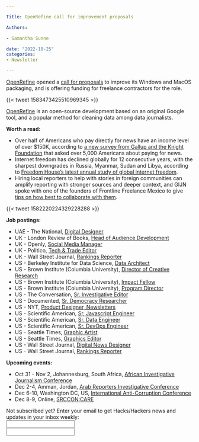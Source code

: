 ```yaml
---

Title: OpenRefine call for improvement proposals

Authors: 

- Samantha Sunne

date: "2022-10-25" 
categories: 
- Newsletter 

---
```


[OpenRefine](https://openrefine.org/) opened a [call for proposals](https://openrefine.org/blog/2022/09/30/windows-macos-packaging.html) to improve its Windows and MacOS packaging, and is offering funding for freelance contractors for the role.

{{< tweet 1583473425510969345 >}}

[OpenRefine](https://openrefine.org/) is an open-source development based on an original Google tool, and a popular method for cleaning data among data journalists.

**Worth a read:**



* Over half of Americans who pay directly for news have an income level of over $150K, according to [a new survey from Gallup and the Knight Foundation](https://www.niemanlab.org/2022/10/rich-americans-more-likely-to-pay-for-news/?utm_source=Weekly+Lab+email+list&utm_campaign=cc244d811f-weeklylabemail&utm_medium=email&utm_term=0_8a261fca99-cc244d811f-396331065) that asked over 5,000 Americans about paying for news.
* Internet freedom has declined globally for 12 consecutive years, with the sharpest downgrades in Russia, Myanmar, Sudan and Libya, according to [Freedom House’s latest annual study of global internet freedom](https://freedomhouse.org/report/freedom-net/2022/countering-authoritarian-overhaul-internet).
* Hiring local reporters to help with stories in foreign communities can amplify reporting with stronger sources and deeper context, and GIJN spoke with one of the founders of Frontline Freelance Mexico to give [tips on how best to collaborate with them](https://gijn.org/2022/10/20/fixer-or-collaborator-tips-for-hiring-local-reporters/).

{{< tweet 1582220224329228288 >}}

**Job postings:**



* UAE - The National, [Digital Designer](https://www.journalism.co.uk/media-jobs/digital-designer/s75/a975213/)
* UK - London Review of Books, [Head of Audience Development](https://www.cisionjobs.co.uk/job/108866/london-review-of-books-head-of-audience-development/?LinkSource=PremiumListing)
* UK - Openly, [Social Media Manager](https://www.journalism.co.uk/media-jobs/social-media-manager/s75/a974927/)
* UK - Politico, [Tech & Trade Editor](https://www.cisionjobs.co.uk/job/108805/politico-editor-tech-and-trade-london-/?LinkSource=PremiumListing)
* UK - Wall Street Journal, [Rankings Reporter](https://wsj.jobs/london-gbr/rankings-reporter/98B87783AAB944988196DAF216469645/job/?vs=23&utm_source=RR%20XML%20Feed-DE&utm_medium=Other&utm_campaign=RR%20XML%20Feed)
* US - Berkeley Institute for Data Science, [Data Architect](https://careerspub.universityofcalifornia.edu/psp/ucb/EMPLOYEE/HRMS/c/HRS_HRAM.HRS_APP_SCHJOB.GBL?Page=HRS_APP_JBPST&Action=U&FOCUS=Applicant&SiteId=21&JobOpeningId=42698&PostingSeq=1)
* US - Brown Institute (Columbia University), [Director of Creative Research](https://brown.columbia.edu/new-opportunities/)
* US - Brown Institute (Columbia University), [Impact Fellow](https://brown.columbia.edu/new-opportunities/)
* US - Brown Institute (Columbia University), [Program Director](https://opportunities.columbia.edu/cw/en-us/job/529452?lApplicationSubSourceID=)
* US - The Conversation, [Sr. Investigative Editor](https://inn.org/job/the-conversation-u-s-8-senior-investigative-editor/)
* US - Documented, [Sr. Democracy Researcher](https://www.ire.org/job-center/senior-democracy-researcher/)
* US - NYT, [Product Designer, Newsletters](https://nytimes.wd5.myworkdayjobs.com/en-US/NYT/job/Product-Designer--Newsletters_REQ-013574-2)
* US - Scientific American, [Sr, Javascript Engineer](https://careers.springernature.com/job/New-York-Senior-JavaScript-Engineer%2C-Scientific-American/862155001/)
* US - Scientific American, [Sr. Data Engineer](https://careers.springernature.com/job/New-York-Senior-Data-Engineer%2C-Scientific-American/859468401/)
* US - Scientific American, [Sr. DevOps Engineer](https://careers.springernature.com/job/New-York-Senior-DevOps-Engineer/856127901/)
* US - Seattle Times, [Graphic Artist](https://careers.journalists.org/jobs/17622430/graphic-artist)
* US - Seattle Times, [Graphics Editor](https://careers.journalists.org/jobs/17622500/graphics-editor)
* US - Wall Street Journal, [Digital News Designer](https://www.cisionjobs.co.uk/job/108858/digital-news-designer-the-wall-street-journal-ny/)
* US - Wall Street Journal, [Rankings Reporter](https://wsj.jobs/new-york-ny/rankings-reporter/2F47583479A7433D91DD564B85A7AF05/job/?vs=23&utm_source=RR%20XML%20Feed-DE&utm_medium=Other&utm_campaign=RR%20XML%20Feed)

**Upcoming events:**



* Oct 31 - Nov 2, Johannesburg, South Africa, [African Investigative Journalism Conference](https://aijc.africa/)
* Dec 2-4, Amman, Jordan, [Arab Reporters Investigative Conference](https://arij22.arij.net/)
* Dec 6-10, Washington DC, US, [International Anti-Corruption Conference](https://www.transparency.org/en/news/dates-2022-international-anti-corruption-conference-uprooting-corruption-defending-democratic-values)
* Dec 8-9, Online, [SRCCON:CARE](https://srccon.org/?mc_cid=5c412282d9&mc_eid=aadc0ecfa8)

<div id="mc_embed_signup"><form id="mc-embedded-subscribe-form" class="validate" action="//hackshackers.us1.list-manage.com/subscribe/post?u=c56f2e53d5ed6ef87f8aaa75c&amp;id=fb2bc6f10b" method="post" name="mc-embedded-subscribe-form" novalidate="" target="_blank">

<div id="mc_embed_signup_scroll">

<div class="mc-field-group"><label for="mce-EMAIL">Not subscribed yet? Enter your email to get Hacks/Hackers news and updates in your inbox weekly:  </label></div>

<div class="mc-field-group"><input id="mce-EMAIL" class="required email" name="EMAIL" type="email" value="" /></div>

<!-- real people should not fill this in and expect good things - do not remove this or risk form bot signups-->

<div style="position: absolute; left: -5000px;"><input tabindex="-1" name="b_c56f2e53d5ed6ef87f8aaa75c_fb2bc6f10b" type="text" value="" /></div>

<div class="clear"><input id="mc-embedded-subscribe" class="button" name="subscribe" typ

